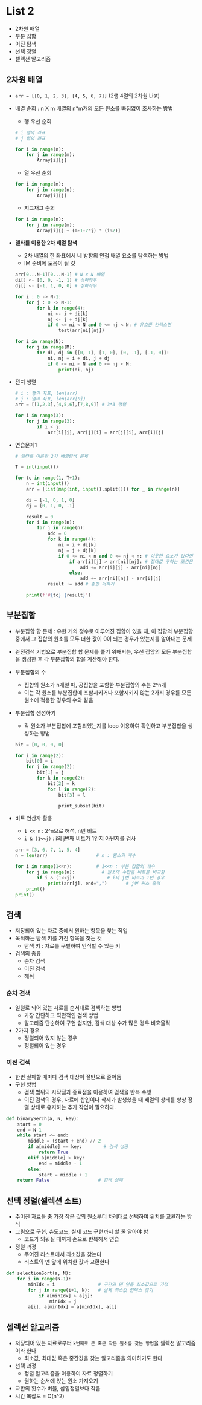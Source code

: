 # List 2

- 2차원 배열
- 부분 집합
- 이진 탐색
- 선택 정렬
- 셀렉션 알고리즘

## 2차원 배열

- `arr = [[0, 1, 2, 3], [4, 5, 6, 7]]` (2행 4열의 2차원 List)

- 배열 순회 : n X m 배열의 n*m개의 모든 원소를 빠짐없이 조사하는 방법
  
  - 행 우선 순회
  
  ```python
  # i 행의 좌표
  # j 열의 좌표
  
  for i in range(n):
      for j in range(m):
          Array[i][j]
  ```
  
  - 열 우선 순회
  
  ```python
  for i in range(m):
      for j in range(n):
          Array[i][j]
  ```
  
  - 지그재그 순회
  
  ```python
  for i in range(n):
      for j in range(m):
          Array[i][j + (m-1-2*j) * (i%2)]
  ```

- **델타를 이용한 2차 배열 탐색**
  
  - 2차 배열의 한 좌표에서 네 방향의 인접 배열 요소를 탐색하는 방법
  - IM 준비에 도움이 될 것
  
  ```python
  arr[0...N-1][0...N-1] # N x N 배열
  di[] <- [0, 0, -1, 1] # 상하좌우
  dj[] <- [-1, 1, 0, 0] # 상하좌우
  
  for i : 0 -> N-1:
      for j : 0 -> N-1:
          for k in range(4):
              ni <- i + di[k]
              nj <- j + dj[k]
              if 0 <= ni < N and 0 <= nj < N: # 유효한 인덱스면
                  test(arr[ni][nj])
  ```
  
  ```python
  for i in range(N):
      for j in range(M):
          for di, dj in [[0, 1], [1, 0], [0, -1], [-1, 0]]:
              ni, nj = i + di, j + dj
              if 0 <= ni < N and 0 <= nj < M:
                  print(ni, nj)
  ```

- 전치 행렬
  
  ```python
  # i : 행의 좌표, len(arr)
  # j : 열의 좌표, len(arr[0])
  arr = [[1,2,3],[4,5,6],[7,8,9]] # 3*3 행렬
  
  for i in range(3):
      for j in range(3):
          if i < j:
              arr[i][j], arr[j][i] = arr[j][i], arr[i][j]
  ```

- 연습문제1
  
  ```python
  # 델타를 이용한 2차 배열탐색 문제
  
  T = int(input())
  
  for tc in range(1, T+1):
      n = int(input())
      arr = [list(map(int, input().split())) for _ in range(n)]
  
      di = [-1, 0, 1, 0]
      dj = [0, 1, 0, -1]
  
      result = 0
      for i in range(n):
          for j in range(n):
              add = 0
              for k in range(4):
                  ni = i + di[k]
                  nj = j + dj[k]
                  if 0 <= ni < n and 0 <= nj < n: # 이웃한 요소가 있다면
                      if arr[i][j] > arr[ni][nj]: # 절대값 구하는 조건문
                          add += arr[i][j] - arr[ni][nj]
                      else:
                          add += arr[ni][nj] - arr[i][j]
              result += add # 총합 더하기
  
      print(f'#{tc} {result}')
  ```

## 부분집합

- 부분집합 합 문제 : 유한 개의 정수로 이루어진 집합이 있을 때, 이 집합의 부분집합 중에서 그 집합의 원소를 모두 더한 값이 0이 되는 경우가 있는지를 알아내는 문제

- 완전검색 기법으로 부분집합 합 문제를 풀기 위해서는, 우선 집압의 모든 부분집합을 생성한 후 각 부분집합의 합을 계산해야 한다.

- 부분집합의 수
  
  - 집합의 원소가 n개일 때, 공집합을 포함한 부분집합의 수는 2^n개
  - 이는 각 원소를 부분집합에 포함시키거나 포함시키지 않는 2가지 경우를 모든 원소에 적용한 경우의 수와 같음

- 부분집합 생성하기
  
  - 각 원소가 부분집합에 포함되었는지를 loop 이용하여 확인하고 부분집합을 생성하는 방법
  
  ```python
  bit = [0, 0, 0, 0]
  
  for i in range(2):
      bit[0] = i
      for j in range(2):
          bit[1] = j
          for k in range(2):
              bit[2] = k
              for l in range(2):
                  bit[3] = l
  
                  print_subset(bit)
  ```

- 비트 연산자 활용
  
  - `1 << n` : 2^n으로 해석, n번 비트
  - `i & (1<<j)` : i의 j번째 비트가 1인지 아닌지를 검사
  
  ```python
  arr = [3, 6, 7, 1, 5, 4]
  n = len(arr)                  # n : 원소의 개수
  
  for i in range(1<<n):         # 1<<n : 부분 집합의 개수
      for j in range(n):          # 원소의 수만큼 비트를 비교함
          if i & (1<<j):            # i의 j번 비트가 1인 경우
              print(arr[j], end=",")       # j번 원소 출력
      print()
  print()
  ```

## 검색

- 저장되어 있는 자료 중에서 원하는 항목을 찾는 작업
- 목적하는 탐색 키를 가진 항목을 찾는 것
  - 탐색 키 : 자료를 구별하여 인식할 수 있는 키
- 검색의 종류
  - 순차 검색
  - 이진 검색
  - 해쉬

### 순차 검색

- 일렬로 되어 있는 자료를 순서대로 검색하는 방법
  - 가장 간단하고 직관적인 검색 방법
  - 알고리즘 단순하여 구현 쉽지만, 검색 대상 수가 많은 경우 비효율적
- 2가지 경우
  - 정렬되어 있지 않는 경우
  - 정렬되어 있는 경우

### 이진 검색

- 한번 실패할 때마다 검색 대상이 절반으로 줄어듦
- 구현 방법
  - 검색 범위의 시작점과 종료점을 이용하여 검색을 반복 수행
  - 이진 검색의 경우, 자료에 삽입이나 삭제가 발생했을 때 배열의 상태를 항상 정렬 상태로 유지하는 추가 작업이 필요하다.

```python
def binarySerch(a, N, key):
    start = 0
    end = N-1
    while start <= end:
        middle = (start + end) // 2
        if a[middle] == key:        # 검색 성공
            return True
        elif a[middle] > key:
            end = middle - 1
        else:
            start = middle + 1
    return False                  # 검색 실패
```

## 선택 정렬(셀렉션 소트)

- 주어진 자료들 중 가장 작은 값의 원소부터 차례대로 선택하여 위치를 교환하는 방식
- 그림으로 구현, 슈도코드, 실제 코드 구현까지 할 줄 알아야 함
  - 코드가 외워질 때까지 손으로 반복해서 연습
- 정렬 과정
  - 주어진 리스트에서 최소값을 찾는다
  - 리스트의 맨 앞에 위치한 값과 교환한다

```python
def selectionSort(a, N):
    for i in range(N-1):
        minIdx = i                # 구간의 맨 앞을 최소값으로 가정
        for j in range(i+1, N):   # 실제 최소값 인덱스 찾기
            if a[minIdx] > a[j]:
                minIdx = j
        a[i], a[minIdx] = a[minIdx], a[i]
```

## 셀렉션 알고리즘

- 저장되어 있는 자료로부터 `k번째로 큰 혹은 작은 원소를 찾는 방법`을 셀렉션 알고리즘이라 한다
  - 최소값, 최대값 혹은 중간값을 찾는 알고리즘을 의미하기도 한다
- 선택 과정
  - 정렬 알고리즘을 이용하여 자료 정렬하기
  - 원하는 순서에 있는 원소 가져오기
- 교환의 횟수가 버블, 삽입정렬보다 작음
- 시간 복잡도 = O(n^2)
